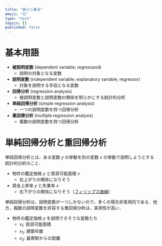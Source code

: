 ```yaml
---
title: "最小二乗法"
emoji: "😊"
type: "tech"
topics: []
published: false
---
```


# 基本用語
- **被説明変数** (dependent variable; regressand)
	- 説明の対象となる変数
- **説明変数** (independent variable; explanatory variable; regressor)
	- 対象を説明する手段となる変数
- **回帰分析** (regression analysis)
	- 被説明変数と説明変数の関係を明らかにする統計的分析
- **単純回帰分析** (simple regression analysis)
	- 一つの説明変数を持つ回帰分析
- **重回帰分析** (multiple regression analysis)
	- 複数の説明変数を持つ回帰分析

# 単純回帰分析と重回帰分析
単純回帰分析とは，ある変数 $y$ の挙動を別の変数 $x$ の挙動で説明しようとする統計的分析のこと．
- 物件の鑑定価格 $y$ と賃貸可能面積 $x$
	- 右上がりの関係になりそう
- 賃金上昇率 $y$ と失業率 $x$
	- 右下がりの関係になりそう（[フィリップス曲線](https://www.nomura.co.jp/terms/japan/hu/A02318.html)）

単純回帰分析は，説明変数が一つしかないので，多くの場合非実用的である．他方，複数の説明変数を許容する重回帰分析は，実用性が高い．
- 物件の鑑定価格 $y$ を説明できそうな変数たち
	- $x_1$: 賃貸可能面積
	- $x_2$: 建築年数
	- $x_3$: 最寄駅からの距離

# 